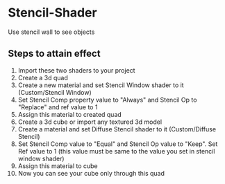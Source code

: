 # Stencil-Shader
Use stencil wall to see objects

## Steps to attain effect

1. Import these two shaders to your project
2. Create a 3d quad
3. Create a new material and set Stencil Window shader to it (Custom/Stencil Window)
4. Set Stencil Comp property value to "Always" and Stencil Op to "Replace" and ref value to 1
5. Assign this material to created quad
6. Create a 3d cube or import any textured 3d model
7. Create a material and set Diffuse Stencil shader to it (Custom/Diffuse Stencil)
8. Set Stencil Comp value to "Equal" and Stencil Op value to "Keep". Set Ref value to 1 (this value must be same to the value you set in stencil window shader)
9. Assign this material to cube
10. Now you can see your cube only through this quad
